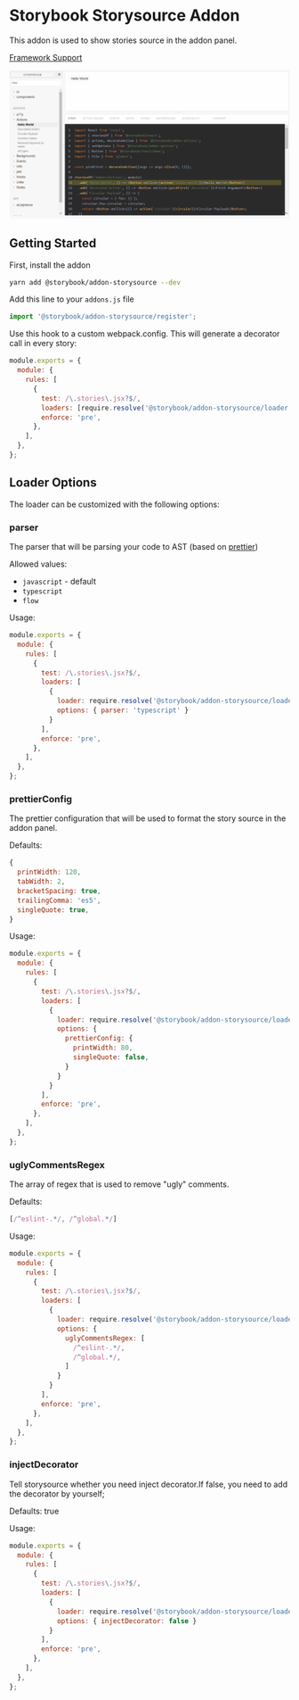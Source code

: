 # Storybook Storysource Addon

This addon is used to show stories source in the addon panel. 

[Framework Support](https://github.com/storybooks/storybook/blob/master/ADDONS_SUPPORT.md)

![Storysource Demo](demo.gif)

## Getting Started

First, install the addon

```sh
yarn add @storybook/addon-storysource --dev
```

Add this line to your `addons.js` file

```js
import '@storybook/addon-storysource/register';
```

Use this hook to a custom webpack.config. This will generate a decorator call in every story:

```js
module.exports = {
  module: {
    rules: [
      {
        test: /\.stories\.jsx?$/,
        loaders: [require.resolve('@storybook/addon-storysource/loader')],
        enforce: 'pre',
      },
    ],
  },
};
```

## Loader Options

The loader can be customized with the following options:

### parser
The parser that will be parsing your code to AST (based on [prettier](https://github.com/prettier/prettier/tree/master/src/language-js))

Allowed values:
* `javascript` - default
* `typescript`
* `flow`

Usage:

```js
module.exports = {
  module: {
    rules: [
      {
        test: /\.stories\.jsx?$/,
        loaders: [
          {
            loader: require.resolve('@storybook/addon-storysource/loader'),
            options: { parser: 'typescript' }
          }
        ],
        enforce: 'pre',
      },
    ],
  },
};
```

### prettierConfig

The prettier configuration that will be used to format the story source in the addon panel.

Defaults:
```js
{
  printWidth: 120,
  tabWidth: 2,
  bracketSpacing: true,
  trailingComma: 'es5',
  singleQuote: true,
}
```

Usage: 

```js
module.exports = {
  module: {
    rules: [
      {
        test: /\.stories\.jsx?$/,
        loaders: [
          {
            loader: require.resolve('@storybook/addon-storysource/loader'),
            options: {
              prettierConfig: {
                printWidth: 80,
                singleQuote: false,
              }
            }
          }
        ],
        enforce: 'pre',
      },
    ],
  },
};
```

### uglyCommentsRegex

The array of regex that is used to remove "ugly" comments.

Defaults:
```js
[/^eslint-.*/, /^global.*/]
```

Usage:

```js
module.exports = {
  module: {
    rules: [
      {
        test: /\.stories\.jsx?$/,
        loaders: [
          {
            loader: require.resolve('@storybook/addon-storysource/loader'),
            options: {
              uglyCommentsRegex: [
                /^eslint-.*/, 
                /^global.*/,
              ]
            }
          }
        ],
        enforce: 'pre',
      },
    ],
  },
};
```

### injectDecorator
Tell storysource whether you need inject decorator.If false, you need to add the decorator by yourself;

Defaults: true

Usage:

```js
module.exports = {
  module: {
    rules: [
      {
        test: /\.stories\.jsx?$/,
        loaders: [
          {
            loader: require.resolve('@storybook/addon-storysource/loader'),
            options: { injectDecorator: false }
          }
        ],
        enforce: 'pre',
      },
    ],
  },
};
```

